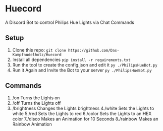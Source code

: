 # Huecord
A Discord Bot to control Philips Hue Lights via Chat Commands
## Setup
1. Clone this repo: `git clone https://github.com/Das-Kampfnudelholz/Huecord`
2. Install all dependencies `pip install -r requirements.txt`
3. Run the tool to create the config.json and edit it `py ./PhilipsHueBot.py`
4. Run it Again and Invite the Bot to your server `py ./PhilipsHueBot.py`
## Commands
1. /on         Turns the Lights on
2. /off        Turns the Lights off
3. /brightness Changes the Lights
brightness
4./white      Sets the Lights to white 
5./red        Sets the Lights to red
6./color      Sets the Lights to an HEX color 
7./disco      Makes an Animation for 10 Seconds
8./rainbow    Makes an Rainbow Animation 

